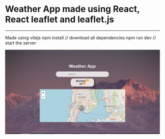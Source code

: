 # Weather App made using React, React leaflet and leaflet.js
-----
Made using vitejs
npm install // download all dependencies 
npm run dev // start the server 

![App](appSS.png "Weather App")